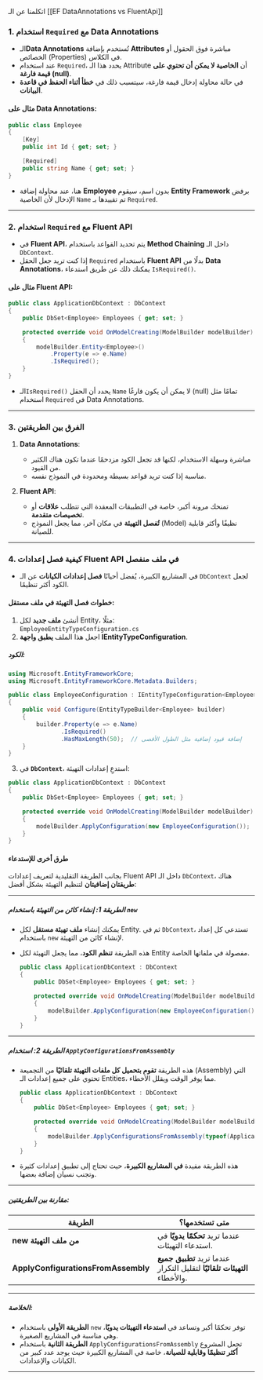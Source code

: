 
اتكلمنا عن الـ [[EF DataAnnotations vs FluentApi]]
### 1. استخدام `Required` مع Data Annotations
- الـ**Data Annotations** تُستخدم بإضافة **Attributes** مباشرة فوق الحقول أو الخصائص (Properties) في الكلاس. 
- عند استخدام `Required`، يحدد هذا الـ Attribute أن **الخاصية لا يمكن أن تحتوي على قيمة فارغة (null)**. 
- في حالة محاولة إدخال قيمة فارغة، سيتسبب ذلك في **خطأ أثناء الحفظ في قاعدة البيانات**.

#### مثال على Data Annotations:
```csharp
public class Employee
{
    [Key]
    public int Id { get; set; }

    [Required]
    public string Name { get; set; }
}
```
- هنا، عند محاولة إضافة **Employee** بدون اسم، سيقوم **Entity Framework** برفض الإدخال لأن الخاصية `Name` تم تقييدها بـ `Required`.

---

### 2. استخدام `Required` مع Fluent API
- في **Fluent API**، يتم تحديد القواعد باستخدام **Method Chaining** داخل الـ `DbContext`.  
- إذا كنت تريد جعل الحقل `Required` باستخدام **Fluent API** بدلًا من **Data Annotations**، يمكنك ذلك عن طريق استدعاء `IsRequired()`.

#### مثال على Fluent API:
```csharp
public class ApplicationDbContext : DbContext
{
    public DbSet<Employee> Employees { get; set; }

    protected override void OnModelCreating(ModelBuilder modelBuilder)
    {
        modelBuilder.Entity<Employee>()
            .Property(e => e.Name)
            .IsRequired();
    }
}
```
- الـ`IsRequired()` يحدد أن الحقل `Name` لا يمكن أن يكون فارغًا (null) تمامًا مثل استخدام `Required` في Data Annotations.

---

### 3. الفرق بين الطريقتين
1. **Data Annotations**:
   - مباشرة وسهلة الاستخدام، لكنها قد تجعل الكود مزدحمًا عندما تكون هناك الكثير من القيود.
   - مناسبة إذا كنت تريد قواعد بسيطة ومحدودة في النموذج نفسه.

2. **Fluent API**:
   - تمنحك مرونة أكبر، خاصة في التطبيقات المعقدة التي تتطلب **علاقات** أو **تخصيصات متقدمة**.
   - **تُفصل التهيئة** في مكان آخر، مما يجعل النموذج (Model) نظيفًا وأكثر قابلية للصيانة.

---

### 4. كيفية فصل إعدادات Fluent API في ملف منفصل
- في المشاريع الكبيرة، يُفضل أحيانًا **فصل إعدادات الكيانات** عن الـ `DbContext` لجعل الكود أكثر تنظيمًا.

#### خطوات فصل التهيئة في ملف مستقل:
1. أنشئ **ملف جديد** لكل Entity، مثلًا:  
   `EmployeeEntityTypeConfiguration.cs`
2. اجعل هذا الملف **يطبق واجهة IEntityTypeConfiguration**.

##### **الكود:**
```csharp
using Microsoft.EntityFrameworkCore;
using Microsoft.EntityFrameworkCore.Metadata.Builders;

public class EmployeeConfiguration : IEntityTypeConfiguration<Employee>
{
    public void Configure(EntityTypeBuilder<Employee> builder)
    {
        builder.Property(e => e.Name)
               .IsRequired()
               .HasMaxLength(50);  // إضافة قيود إضافية مثل الطول الأقصى
    }
}
```

3. في **`DbContext`**، استدعِ إعدادات التهيئة:
```csharp
public class ApplicationDbContext : DbContext
{
    public DbSet<Employee> Employees { get; set; }

    protected override void OnModelCreating(ModelBuilder modelBuilder)
    {
        modelBuilder.ApplyConfiguration(new EmployeeConfiguration());
    }
}
```

#### طرق أخرى للإستدعاء
بجانب الطريقة التقليدية لتعريف إعدادات Fluent API داخل الـ `DbContext`، هناك **طريقتان إضافيتان** لتنظيم التهيئة بشكل أفضل:

---

##### **الطريقة 1: إنشاء كائن من التهيئة باستخدام `new`**
- يمكنك إنشاء **ملف تهيئة مستقل** لكل Entity. ثم في `DbContext`، تستدعي كل إعداد باستخدام `new` لإنشاء كائن من التهيئة.  
- هذه الطريقة **تنظم الكود**، مما يجعل التهيئة لكل Entity مفصولة في ملفاتها الخاصة.

   ```csharp
   public class ApplicationDbContext : DbContext
   {
       public DbSet<Employee> Employees { get; set; }

       protected override void OnModelCreating(ModelBuilder modelBuilder)
       {
           modelBuilder.ApplyConfiguration(new EmployeeConfiguration());
       }
   }
   ```
---

##### **الطريقة 2: استخدام `ApplyConfigurationsFromAssembly`**
- هذه الطريقة **تقوم بتحميل كل ملفات التهيئة تلقائيًا** من التجميعة (Assembly) التي تحتوي على جميع إعدادات الـ Entities، مما يوفر الوقت ويقلل الأخطاء.
   ```csharp
   public class ApplicationDbContext : DbContext
   {
       public DbSet<Employee> Employees { get; set; }

       protected override void OnModelCreating(ModelBuilder modelBuilder)
       {
           modelBuilder.ApplyConfigurationsFromAssembly(typeof(ApplicationDbContext).Assembly);
       }
   }
   ```
- هذه الطريقة مفيدة **في المشاريع الكبيرة**، حيث تحتاج إلى تطبيق إعدادات كثيرة وتجنب نسيان إضافة بعضها.

---

##### **مقارنة بين الطريقتين:**
| **الطريقة**                         | **متى تستخدمها؟** |
|--------------------------------------|--------------------|
| **new من ملف التهيئة**               | عندما تريد **تحكمًا يدويًا** في استدعاء التهيئات. |
| **ApplyConfigurationsFromAssembly** | عندما تريد **تطبيق جميع التهيئات تلقائيًا** لتقليل التكرار والأخطاء. |

---

##### **الخلاصة:**
- **الطريقة الأولى** باستخدام `new` توفر تحكمًا أكبر وتساعد في **استدعاء التهيئات يدويًا**، وهي مناسبة في المشاريع الصغيرة.
- **الطريقة الثانية** باستخدام `ApplyConfigurationsFromAssembly` تجعل المشروع **أكثر تنظيمًا وقابلية للصيانة**، خاصة في المشاريع الكبيرة حيث يوجد عدد كبير من الكيانات والإعدادات.
---